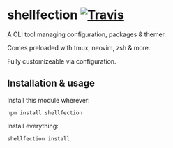 # shellfection [![Travis](https://img.shields.io/travis/tomselvi/shellfection.svg)](https://travis-ci.org/tomselvi/shellfection)

A CLI tool managing configuration, packages & themer.

Comes preloaded with tmux, neovim, zsh & more.

Fully customizeable via configuration.

## Installation & usage

Install this module wherever:

    npm install shellfection

Install everything:

    shellfection install
